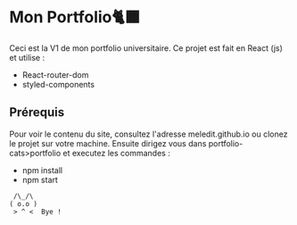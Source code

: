 # Mon Portfolio🐈‍⬛
Ceci est la V1 de mon portfolio universitaire. 
Ce projet est fait en React (js) et utilise : 
- React-router-dom
- styled-components

## Prérequis
Pour voir le contenu du site, consultez l'adresse meledit.github.io
ou
clonez le projet sur votre machine. Ensuite dirigez vous dans portfolio-cats>portfolio et executez les commandes :
- npm install
- npm start

```
 /\_/\
( o.o )
 > ^ <  Bye ! 
```
